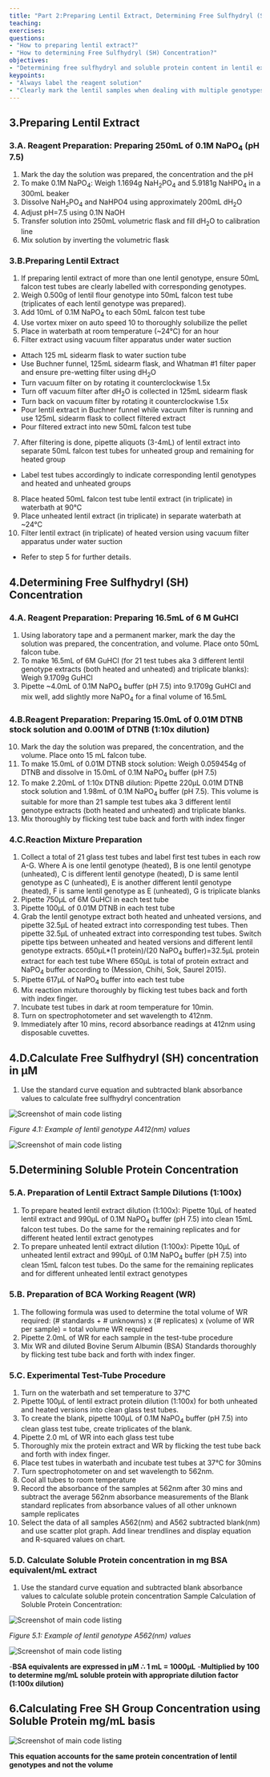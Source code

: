 ```yaml
---
title: "Part 2:Preparing Lentil Extract, Determining Free Sulfhydryl (SH) and Soluble Protein Content "
teaching: 
exercises: 
questions:
- "How to preparing lentil extract?"
- "How to determining Free Sulfhydryl (SH) Concentration?"
objectives:
- "Determining free sulfhydryl and soluble protein content in lentil extract"
keypoints:
- "Always label the reagent solution"
- "Clearly mark the lentil samples when dealing with multiple genotypes"
---
```


## 3.Preparing Lentil Extract

### 3.A. Reagent Preparation: Preparing 250mL of 0.1M NaPO<sub>4</sub> (pH 7.5)
1. Mark the day the solution was prepared, the concentration and the pH
2. To make 0.1M NaPO<sub>4</sub>: Weigh 1.1694g NaH<sub>2</sub>PO<sub>4</sub> and 5.9181g NaHPO<sub>4</sub> in a 300mL beaker
3. Dissolve NaH<sub>2</sub>PO<sub>4</sub> and NaHPO4 using approximately 200mL dH<sub>2</sub>O 
4. Adjust pH=7.5 using 0.1N NaOH 
5. Transfer solution into 250mL volumetric flask and fill dH<sub>2</sub>O to calibration line
6. Mix solution by inverting the volumetric flask 

### 3.B.Preparing Lentil Extract 
1. If preparing lentil extract of more than one lentil genotype, ensure 50mL falcon test tubes are clearly labelled with corresponding genotypes.  
2. Weigh 0.500g of lentil flour genotype into 50mL falcon test tube (triplicates of each lentil genotype was prepared). 
3. Add 10mL of 0.1M NaPO<sub>4</sub> to each 50mL falcon test tube 
4. Use vortex mixer on auto speed 10 to thoroughly solubilize the pellet 
5. Place in waterbath at room temperature (~24°C) for an hour 
6. Filter extract using vacuum filter apparatus under water suction 
- Attach 125 mL sidearm flask to water suction tube 
- Use Buchner funnel, 125mL sidearm flask, and Whatman #1 filter paper and ensure pre-wetting filter using dH<sub>2</sub>O 
- Turn vacuum filter on by rotating it counterclockwise 1.5x 
- Turn off vacuum filter after dH<sub>2</sub>O  is collected in 125mL sidearm flask  
- Turn back on vacuum filter by rotating it counterclockwise 1.5x
- Pour lentil extract in Buchner funnel while vacuum filter is running and use 125mL sidearm flask to collect filtered extract 
- Pour filtered extract into new 50mL falcon test tube
7. After filtering is done, pipette aliquots (3-4mL) of lentil extract into separate 50mL falcon test tubes for unheated group and remaining for heated group 
- Label test tubes accordingly to indicate corresponding lentil genotypes and heated and unheated groups 
8. Place heated 50mL falcon test tube lentil extract (in triplicate) in waterbath at 90°C
9. Place unheated lentil extract (in triplicate) in separate waterbath at ~24°C
10. Filter lentil extract (in triplicate) of heated version using vacuum filter apparatus under water suction 
- Refer to step 5 for further details.

## 4.Determining Free Sulfhydryl (SH) Concentration

### 4.A. Reagent Preparation: Preparing 16.5mL of 6 M GuHCl 
1.	Using laboratory tape and a permanent marker, mark the day the solution was prepared, the concentration, and volume. Place onto 50mL falcon tube.  
2.	To make 16.5mL of 6M GuHCl (for 21 test tubes aka 3 different lentil genotype extracts (both heated and unheated) and triplicate blanks): Weigh 9.1709g GuHCl 
3.	Pipette ~4.0mL of 0.1M NaPO<sub>4</sub> buffer (pH 7.5) into 9.1709g GuHCl and mix well, add slightly more NaPO<sub>4</sub> for a final volume of 16.5mL

### 4.B.Reagent Preparation: Preparing 15.0mL of 0.01M DTNB stock solution and 0.001M of DTNB (1:10x dilution) 
10.	Mark the day the solution was prepared, the concentration, and the volume. Place onto 15 mL falcon tube.  
11.	To make 15.0mL of 0.01M DTNB stock solution: Weigh 0.059454g of DTNB and dissolve in 15.0mL of 0.1M NaPO<sub>4</sub> buffer (pH 7.5)
12.	To make 2.20mL of 1:10x DTNB dilution: Pipette 220µL 0.01M DTNB stock solution and 1.98mL of 0.1M NaPO<sub>4</sub> buffer (pH 7.5). This volume is suitable for more than 21 sample test tubes aka 3 different lentil genotype extracts (both heated and unheated) and triplicate blanks.  
13.	Mix thoroughly by flicking test tube back and forth with index finger

### 4.C.Reaction Mixture Preparation 
1. Collect a total of 21 glass test tubes and label first test tubes in each row A-G. Where A is one lentil genotype (heated), B is one lentil genotype (unheated), C is different lentil genotype (heated), D is same lentil genotype as C (unheated), E is another different lentil genotype (heated), F is same lentil genotype as E (unheated), G is triplicate blanks 
2. Pipette 750µL of 6M GuHCl in each test tube 
3. Pipette 100µL of 0.01M DTNB in each test tube 
4. Grab the lentil genotype extract both heated and unheated versions, and pipette 32.5µL of heated extract into corresponding test tubes. Then pipette 32.5µL of unheated extract into corresponding test tubes. Switch pipette tips between unheated and heated versions and different lentil genotype extracts. 
650µL*(1 protein)/(20 NaPO<sub>4</sub> buffer)=32.5µL protein extract for each test tube 
Where 650µL is total of protein extract and NaPO<sub>4</sub> buffer according to (Mession, Chihi, Sok, Saurel 2015). 
5. Pipette 617µL of NaPO<sub>4</sub> buffer into each test tube
6. Mix reaction mixture thoroughly by flicking test tubes back and forth with index finger. 
7. Incubate test tubes in dark at room temperature for 10min.
8. Turn on spectrophotometer and set wavelength to 412nm. 
9. Immediately after 10 mins, record absorbance readings at 412nm using disposable cuvettes.

## 4.D.Calculate Free Sulfhydryl (SH) concentration in µM
1. Use the standard curve equation and subtracted blank absorbance values to calculate free sulfhydryl concentration

![Screenshot of main code listing](../fig/PART-1-figure4.1.png)

*Figure 4.1: Example of lentil genotype A412(nm) values*

![Screenshot of main code listing](../fig/PART-1-figure4.png)

## 5.Determining Soluble Protein Concentration

### 5.A. Preparation of Lentil Extract Sample Dilutions (1:100x)
1. To prepare heated lentil extract dilution (1:100x): Pipette 10µL of heated lentil extract and 990µL of 0.1M NaPO<sub>4</sub> buffer (pH 7.5) into clean 15mL falcon test tubes. Do the same for the remaining replicates and for different heated lentil extract genotypes
2. To prepare unheated lentil extract dilution (1:100x): Pipette 10µL of unheated lentil extract and 990µL of 0.1M NaPO<sub>4</sub> buffer (pH 7.5) into clean 15mL falcon test tubes. Do the same for the remaining replicates and for different unheated lentil extract genotypes

### 5.B. Preparation of BCA Working Reagent (WR)
1. The following formula was used to determine the total volume of WR required: 
(# standards + # unknowns) x (# replicates) x (volume of WR per sample) = total volume WR required 
2. Pipette 2.0mL of WR for each sample in the test-tube procedure
3. Mix WR and diluted Bovine Serum Albumin (BSA) Standards thoroughly by flicking test tube back and forth with index finger. 


### 5.C. Experimental Test-Tube Procedure 
1. Turn on the waterbath and set temperature to 37°C
2. Pipette 100µL of lentil extract protein dilution (1:100x) for both unheated and heated versions into clean glass test tubes. 
3. To create the blank, pipette 100µL of 0.1M NaPO<sub>4</sub> buffer (pH 7.5) into clean glass test tube, create triplicates of the blank.
4. Pipette 2.0 mL of WR into each glass test tube 
5. Thoroughly mix the protein extract and WR by flicking the test tube back and forth with index finger.
6. Place test tubes in waterbath and incubate test tubes at 37°C for 30mins
7. Turn spectrophotometer on and set wavelength to 562nm. 
8. Cool all tubes to room temperature 
9. Record the absorbance of the samples at 562nm after 30 mins and subtract the average 562nm absorbance measurements of the Blank standard replicates from absorbance values of all other unknown sample replicates  
10. Select the data of all samples A562(nm) and A562 subtracted blank(nm) and use scatter plot graph. Add linear trendlines and display equation and R-squared values on chart.

### 5.D. Calculate Soluble Protein concentration in mg BSA equivalent/mL extract 
1. Use the standard curve equation and subtracted blank absorbance values to calculate soluble protein concentration 
Sample Calculation of Soluble Protein Concentration: 

![Screenshot of main code listing](../fig/PART-1-figure.5.1.png)

*Figure 5.1: Example of lentil genotype A562(nm) values*

![Screenshot of main code listing](../fig/PART-1-figure.5.png)

-**BSA equivalents are expressed in µM ∴ 1 mL = 1000µL**
-**Multiplied by 100 to determine mg/mL soluble protein with appropriate dilution factor (1:100x dilution)**

## 6.Calculating Free SH Group Concentration using Soluble Protein mg/mL basis

![Screenshot of main code listing](../fig/PART-1-figure.6.png)

**This equation accounts for the same protein concentration of lentil genotypes and not the volume**
